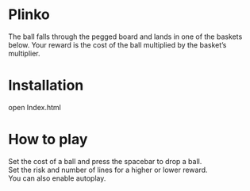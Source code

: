 # Plinko
The ball falls through the pegged board and lands in one of the baskets below. Your reward is the cost of the ball multiplied by the basket’s multiplier.

# Installation
open Index.html

# How to play
Set the cost of a ball and press the spacebar to drop a ball. \
Set the risk and number of lines for a higher or lower reward. \
You can also enable autoplay.
